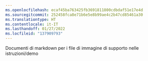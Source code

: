 ```yaml
---
ms.openlocfilehash: ecaf45ba763425fb3691811800cdbdaf51e17e4d
ms.sourcegitcommit: 252458fca8e71b6e5e8b99ae4c2b47cd85461a30
ms.translationtype: HT
ms.contentlocale: it-IT
ms.lasthandoff: 01/27/2022
ms.locfileid: "137909793"
---
```

Documenti di markdown per i file di immagine di supporto nelle istruzioni/demo
